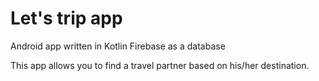 # Let's trip app
Android app written in Kotlin
Firebase as a database

This app allows you to find a travel partner based on his/her destination.
